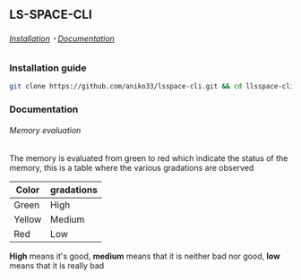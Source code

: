 ## LS-SPACE-CLI

###### [Installation](#installation-guide)・[Documentation](#Documentation)

### Installation guide

```bash
git clone https://github.com/aniko33/lsspace-cli.git && cd llsspace-cli && pip install -r req.txt
```

### Documentation

###### Memory evaluation

The memory is evaluated from green to red which indicate the status of the memory, this is a table where the various gradations are observed

| Color | gradations |
| --- | --- |
| Green | High |
| Yellow | Medium |
| Red | Low |

**High** means it's good,
**medium** means that it is neither bad nor good,
**low** means that it is really bad
